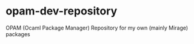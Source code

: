 opam-dev-repository
===================

OPAM (Ocaml Package Manager) Repository for my own (mainly Mirage) packages
